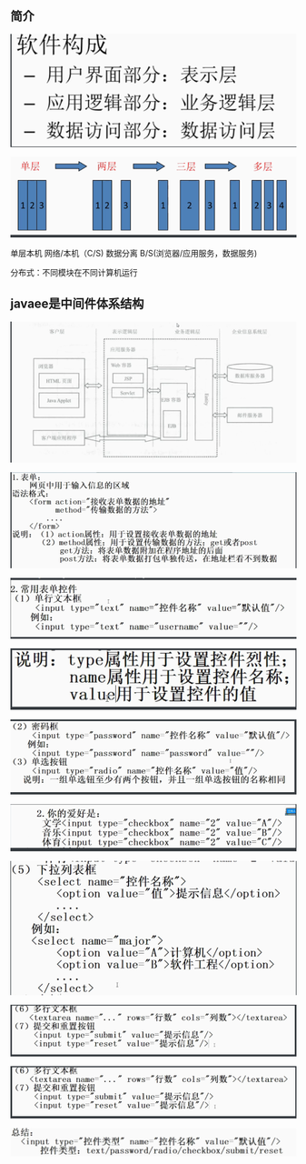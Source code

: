 ## 简介



![image-20210907111347730](image-20210907111347730.png)

![image-20210907111359736](image-20210907111359736.png)

单层本机					 网络/本机（C/S) 数据分离		  B/S(浏览器/应用服务，数据服务)						

分布式：不同模块在不同计算机运行

## javaee是中间件体系结构

![image-20210907111412190](image-20210907111412190.png)



![image-20210907111422338](image-20210907111422338.png)

![image-20210907111433368](image-20210907111433368.png)

![image-20210907111443223](image-20210907111443223.png)

![image-20210907111454220](image-20210907111454220.png)

![image-20210907111504333](image-20210907111504333.png)

![image-20210907111518848](image-20210907111518848.png)

![image-20210907111531316](image-20210907111531316.png)

![image-20210907111541609](image-20210907111541609.png)

![image-20210907111316759](image-20210907111316759.png)

